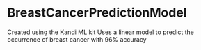 # BreastCancerPredictionModel
Created using the Kandi ML kit
Uses a linear model to predict the occurrence of breast cancer with 96% accuracy
